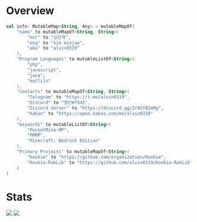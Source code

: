 # Overview

```kotlin
val info: MutableMap<String, Any> = mutableMapOf(
    "name" to mutableMapOf<String, String>(
        "kor" to "김민재",
        "eng" to "kim minjae",
        "aka" to "alvin0319"
    ),
    "Program Languages" to mutableListOf<String>(
        "php",
        "javascript",
        "java",
        "kotliln"
    ),
    "contacts" to mutableMapOf<String, String>(
        "Telegram" to "https://t.me/alvin0319",
        "Discord" to "앨빈#7545",
        "Discord Server" to "https://discord.gg/ZrA5Y82mMg",
        "Kakao" to "https://open.kakao.com/me/alvin0319"
    ),
    "keywords" to mutableListOf<String>(
        "PocketMine-MP",
        "PMMP",
        "Minecraft: Bedrock Edition"
    ),
    "Primary Projects" to mutableMapOf<String>(
        "Kookie" to "https://github.com/organization/Kookie",
        "Kookie-RakLib" to "https://github.com/alvin0319/Kookie-RakLib"
    )
)
```
<!--

```javascript
const info = {
    name: {
        kor: "김민재",
        eng: "kim minjae",
        aka: "alvin0319"
    },
    "Program languages": [
        "php",
        "javascript",
        "java",
        "kotlin"
    ],
    contacts: {
        Telegram: "https://t.me/alvin0319",
        Discord: "앨빈#7545", // Disabled DM & Friend requests because of DM Ad.
        "Discord Server": "https://discord.gg/ZrA5Y82mMg",
        Kakao: "https://open.kakao.com/me/alvin0319"
    },
    keywords: [
        "PocketMine-MP",
        "PMMP",
        "Minecraft Bedrock"
    ],
    primary_projects: {
        Kookie: "https://github.com/organization/Kookie",
        "Kookie-RakLib": "https://github.com/alvin0319/Kookie-RakLib"
    }
};
```
-->

# Stats
![](https://github-readme-stats.vercel.app/api?username=alvin0319&show_icons=true&title_color=fff&icon_color=79ff97&text_color=9f9f9f&bg_color=151515&count_private=true)
![](https://github-readme-stats.vercel.app/api/top-langs?username=alvin0319&langs_count=4&count_private=true&theme=nord)

